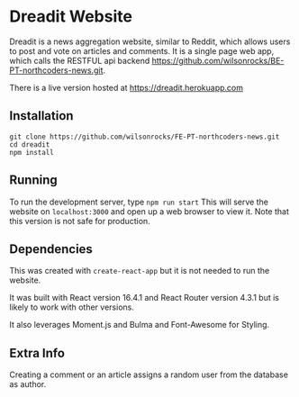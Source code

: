# Dreadit Website

Dreadit is a news aggregation website, similar to Reddit, which allows users to post and vote on articles and comments. It is a single page web app, which calls the RESTFUL api backend https://github.com/wilsonrocks/BE-PT-northcoders-news.git.

There is a live version hosted at https://dreadit.herokuapp.com


## Installation

    git clone https://github.com/wilsonrocks/FE-PT-northcoders-news.git
    cd dreadit
    npm install

## Running

To run the development server, type `npm run start`
This will serve the website on `localhost:3000` and open up a web browser to view it. Note that this version is not safe for production.

## Dependencies

This was created with `create-react-app` but it is not needed to run the website.

It was built with React version 16.4.1 and React Router version 4.3.1 but is likely to work with other versions.

It also leverages Moment.js and Bulma and Font-Awesome for Styling.

## Extra Info
Creating a comment or an article assigns a random user from the database as author.